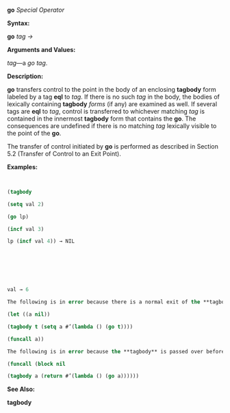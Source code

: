 **go** *Special Operator* 



**Syntax:** 



**go** *tag →* 



**Arguments and Values:** 



*tag*—a *go tag*. 



**Description:** 



**go** transfers control to the point in the body of an enclosing **tagbody** form labeled by a tag **eql** to *tag*. If there is no such *tag* in the body, the bodies of lexically containing **tagbody** *forms* (if any) are examined as well. If several tags are **eql** to *tag*, control is transferred to whichever matching *tag* is contained in the innermost **tagbody** form that contains the **go**. The consequences are undefined if there is no matching *tag* lexically visible to the point of the **go**. 



The transfer of control initiated by **go** is performed as described in Section 5.2 (Transfer of Control to an Exit Point). 



**Examples:**
```lisp
 

(tagbody 

(setq val 2) 

(go lp) 

(incf val 3) 

lp (incf val 4)) → NIL 







val → 6 

The following is in error because there is a normal exit of the **tagbody** before the **go** is executed. 

(let ((a nil)) 

(tagbody t (setq a #’(lambda () (go t)))) 

(funcall a)) 

The following is in error because the **tagbody** is passed over before the **go** *form* is executed. 

(funcall (block nil 

(tagbody a (return #’(lambda () (go a)))))) 


```
**See Also:** 



**tagbody** 



